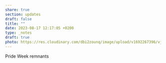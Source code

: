 ```yaml
---
share: true
section: updates
draft: false
title: ""
date: 2023-08-17 12:17:05 +0200
type: _notes
draft: true
photo: https://res.cloudinary.com/dbi2zounq/image/upload/v1692267396/vjz44eliyz9loikhh7ub.jpg
---
```


Pride Week remnants
